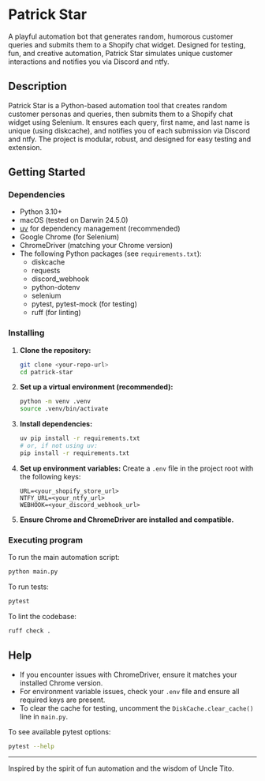 # Patrick Star

A playful automation bot that generates random, humorous customer queries and submits them to a Shopify chat widget. Designed for testing, fun, and creative automation, Patrick Star simulates unique customer interactions and notifies you via Discord and ntfy.

## Description

Patrick Star is a Python-based automation tool that creates random customer personas and queries, then submits them to a Shopify chat widget using Selenium. It ensures each query, first name, and last name is unique (using diskcache), and notifies you of each submission via Discord and ntfy. The project is modular, robust, and designed for easy testing and extension.

## Getting Started

### Dependencies

- Python 3.10+
- macOS (tested on Darwin 24.5.0)
- [uv](https://github.com/astral-sh/uv) for dependency management (recommended)
- Google Chrome (for Selenium)
- ChromeDriver (matching your Chrome version)
- The following Python packages (see `requirements.txt`):
  - diskcache
  - requests
  - discord_webhook
  - python-dotenv
  - selenium
  - pytest, pytest-mock (for testing)
  - ruff (for linting)

### Installing

1. **Clone the repository:**
   ```sh
   git clone <your-repo-url>
   cd patrick-star
   ```
2. **Set up a virtual environment (recommended):**
   ```sh
   python -m venv .venv
   source .venv/bin/activate
   ```
3. **Install dependencies:**
   ```sh
   uv pip install -r requirements.txt
   # or, if not using uv:
   pip install -r requirements.txt
   ```
4. **Set up environment variables:**
   Create a `.env` file in the project root with the following keys:
   ```env
   URL=<your_shopify_store_url>
   NTFY_URL=<your_ntfy_url>
   WEBHOOK=<your_discord_webhook_url>
   ```
5. **Ensure Chrome and ChromeDriver are installed and compatible.**

### Executing program

To run the main automation script:

```sh
python main.py
```

To run tests:

```sh
pytest
```

To lint the codebase:

```sh
ruff check .
```

## Help

- If you encounter issues with ChromeDriver, ensure it matches your installed Chrome version.
- For environment variable issues, check your `.env` file and ensure all required keys are present.
- To clear the cache for testing, uncomment the `DiskCache.clear_cache()` line in `main.py`.

To see available pytest options:

```sh
pytest --help
```

---

Inspired by the spirit of fun automation and the wisdom of Uncle Tito.
